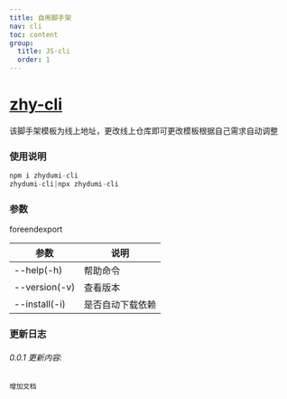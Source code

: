 ```yaml
---
title: 自用脚手架
nav: cli
toc: content
group:
  title: JS-cli
  order: 1
---
```


# [zhy-cli](https://github.com/zhy15608103017/zhy-dumi.git)

该脚手架模板为线上地址，更改线上仓库即可更改模板根据自己需求自动调整



### 使用说明

```jsx | pure
npm i zhydumi-cli
zhydumi-cli|npx zhydumi-cli
```
### 参数

foreendexport

| 参数            | 说明               | 
| --------------- | ------------------ |
| --help(-h)         | 帮助命令             |                              
| --version(-v)        |查看版本 | 
|--install(-i)       | 是否自动下载依赖      | 


### 更新日志

###### 0.0.1 更新内容:

```base
增加文档
```
